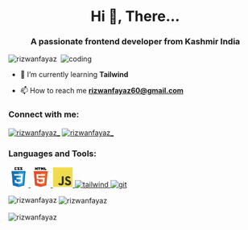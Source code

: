 <h1 align="center">Hi 👋, There...</h1>
<h3 align="center">A passionate frontend developer from Kashmir India</h3>
<img align="right" alt="coding" width="400" src="https://cdn.dribbble.com/users/1162077/screenshots/3848914/programmer.gif">

<p align="left"> <img src="https://komarev.com/ghpvc/?username=rizwanfayaz&label=Profile%20views&color=0e75b6&style=flat" alt="rizwanfayaz" /> </p>

- 🌱 I’m currently learning **Tailwind**

- 📫 How to reach me **rizwanfayaz60@gmail.com**

<h3 align="left">Connect with me:</h3>
<p align="left">
<a href="https://twitter.com/rizwanfayaz_" target="blank"><img align="center" src="https://raw.githubusercontent.com/rahuldkjain/github-profile-readme-generator/master/src/images/icons/Social/twitter.svg" alt="rizwanfayaz_" height="30" width="40" /></a>
<a href="https://instagram.com/rizwanfayaz_" target="blank"><img align="center" src="https://raw.githubusercontent.com/rahuldkjain/github-profile-readme-generator/master/src/images/icons/Social/instagram.svg" alt="rizwanfayaz_" height="30" width="40" /></a>
</p>

<h3 align="left">Languages and Tools:</h3>
<p align="left"> <a href="https://www.w3schools.com/css/" target="_blank" rel="noreferrer"> <img src="https://raw.githubusercontent.com/devicons/devicon/master/icons/css3/css3-original-wordmark.svg" alt="css3" width="40" height="40"/> </a> <a href="https://www.w3.org/html/" target="_blank" rel="noreferrer"> <img src="https://raw.githubusercontent.com/devicons/devicon/master/icons/html5/html5-original-wordmark.svg" alt="html5" width="40" height="40"/> </a> <a href="https://developer.mozilla.org/en-US/docs/Web/JavaScript" target="_blank" rel="noreferrer"> <img src="https://raw.githubusercontent.com/devicons/devicon/master/icons/javascript/javascript-original.svg" alt="javascript" width="40" height="40"/> </a>
<a href="https://tailwindcss.com/" target="_blank" rel="noreferrer"> <img src="https://www.vectorlogo.zone/logos/tailwindcss/tailwindcss-icon.svg" alt="tailwind" width="40" height="40"/> </a>
<a href="https://git-scm.com/" target="_blank" rel="noreferrer"> <img src="https://www.vectorlogo.zone/logos/git-scm/git-scm-icon.svg" alt="git" width="40" height="40"/> </a>
</p>

<p><img align="left" src="https://github-readme-stats.vercel.app/api/top-langs?username=rizwanfayaz&show_icons=true&locale=en&layout=compact" alt="rizwanfayaz" /></p>

<p>&nbsp;<img align="center" src="https://github-readme-stats.vercel.app/api?username=rizwanfayaz&show_icons=true&locale=en" alt="rizwanfayaz" /></p>

<p><img align="center" src="https://github-readme-streak-stats.herokuapp.com/?user=rizwanfayaz&" alt="rizwanfayaz" /></p>
